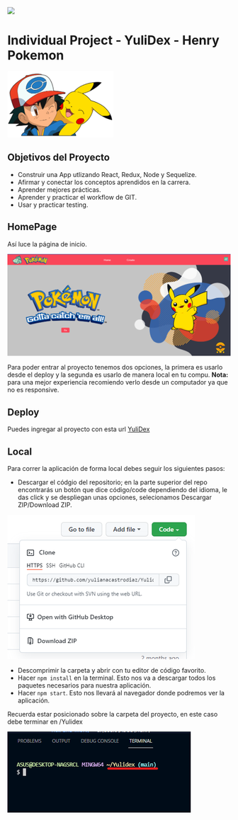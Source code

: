 <p align='left'>
    <img src='https://static.wixstatic.com/media/85087f_0d84cbeaeb824fca8f7ff18d7c9eaafd~mv2.png/v1/fill/w_160,h_30,al_c,q_85,usm_0.66_1.00_0.01/Logo_completo_Color_1PNG.webp' </img>
</p>

# Individual Project - YuliDex - Henry Pokemon

<p align="left">
  <img height="150" src="./pokemon.png" />
</p>

## Objetivos del Proyecto

- Construir una App utlizando React, Redux, Node y Sequelize.
- Afirmar y conectar los conceptos aprendidos en la carrera.
- Aprender mejores prácticas.
- Aprender y practicar el workflow de GIT.
- Usar y practicar testing.

## HomePage

Así luce la página de inicio.

![homepage](./public/img/homepage.png)

Para poder entrar al proyecto tenemos dos opciones, la primera es usarlo desde el deploy y la segunda es usarlo de manera local en tu compu.
**Nota:** para una mejor experiencia recomiendo verlo desde un computador ya que no es responsive.

## Deploy

Puedes ingregar al proyecto con esta url [YuliDex](https://condescending-yalow-c98cf6.netlify.app/)

## Local

Para correr la aplicación de forma local debes seguir los siguientes pasos:

- Descargar el códgio del repositorio; en la parte superior del repo encontrarás un botón que dice código/code dependiendo del idioma, le das click y se despliegan unas opciones, selecionamos Descargar ZIP/Download ZIP.

![Code](./public/img/downloadcode.png)

- Descomprimir la carpeta y abrir con tu editor de código favorito.
- Hacer `npm install` en la terminal. Esto nos va a descargar todos los paquetes necesarios para nuestra aplicación.
- Hacer `npm start`. Esto nos llevará al navegador donde podremos ver la aplicación.

Recuerda estar posicionado sobre la carpeta del proyecto, en este caso debe terminar en /Yulidex

![carpeta](./public/img/Carpeta.png)
